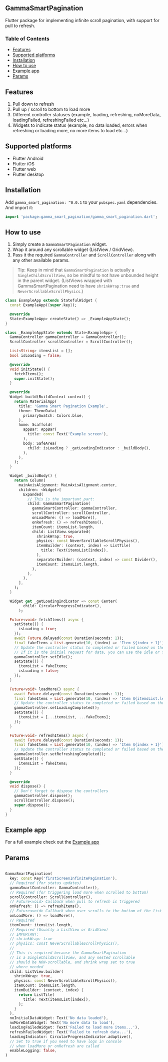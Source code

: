 ## GammaSmartPagination
Flutter package for implementing infinite scroll pagination, with support for pull to refresh.

### Table of Contents 

- [Features](#features)
- [Supported platforms](#supported-platforms)
- [Installation](#installation)
- [How to use](#how-to-use)
- [Example app](#example-app)
- [Params](#params)

## Features

1. Pull down to refresh
2. Pull up / scroll to bottom to load more
3. Different controller statuses (example, loading, refreshing, noMoreData, loadingFailed, refreshingFailed etc...)
4. Widgets to indicate status (example, no data loaded, errors when refreshing or loading more, no more items to load etc...)

## Supported platforms

* Flutter Android
* Flutter iOS
* Flutter web
* Flutter desktop

## Installation

Add `gamma_smart_pagination: ^0.0.1` to your `pubspec.yaml` dependencies. And import it:

```dart
import 'package:gamma_smart_pagination/gamma_smart_pagination.dart';
```

## How to use

1. Simply create a `GammaSmartPagination` widget.
2. Wrap it around any scrollable widget (ListView / GridView).
3. Pass it the required `GammaController` and `ScrollController` along with any other available params.

> Tip: Keep in mind that `GammaSmartPagination` is actually a `SingleChildScrollView`, so be mindful to not have unbounded height in the parent widget.
(ListViews wrapped with GammaSmartPagination need to have `shrinkWrap:true` and `NeverScrollableScrollPhysics`.)

```dart
class ExampleApp extends StatefulWidget {
  const ExampleApp({super.key});

  @override
  State<ExampleApp> createState() => _ExampleAppState();
}

class _ExampleAppState extends State<ExampleApp> {
  GammaController gammaController = GammaController();
  ScrollController scrollController = ScrollController();

  List<String> itemsList = [];
  bool isLoading = false;

  @override
  void initState() {
    fetchItems();
    super.initState();
  }

  @override
  Widget build(BuildContext context) {
    return MaterialApp(
      title: 'Gamma Smart Pagination Example',
      theme: ThemeData(
        primarySwatch: Colors.blue,
      ),
      home: Scaffold(
        appBar: AppBar(
          title: const Text('Example screen'),
        ),
        body: SafeArea(
          child: isLoading ? _getLoadingIndicator : _buildBody(),
        ),
      ),
    );
  }

  Widget _buildBody() {
    return Column(
      mainAxisAlignment: MainAxisAlignment.center,
      children: <Widget>[
        Expanded(
          // This is the important part:
          child: GammaSmartPagination(
            gammaSmartController: gammaController,
            scrollController: scrollController,
            onLoadMore: () => loadMore(),
            onRefresh: () => refreshItems(),
            itemCount: itemsList.length,
            child: ListView.separated(
              shrinkWrap: true,
              physics: const NeverScrollableScrollPhysics(),
              itemBuilder: (context, index) => ListTile(
                title: Text(itemsList[index]),
              ),
              separatorBuilder: (context, index) => const Divider(),
              itemCount: itemsList.length,
            ),
          ),
        ),
      ],
    );
  }

  Widget get _getLoadingIndicator => const Center(
        child: CircularProgressIndicator(),
      );

  Future<void> fetchItems() async {
    setState(() {
      isLoading = true;
    });
    await Future.delayed(const Duration(seconds: 1));
    final fakeItems = List.generate(10, (index) => 'Item ${index + 1}');
    // Update the controller status to completed or failed based on the result
    // If it is the initial request for data, you can use the idle or failed status
    gammaController.setIdle();
    setState(() {
      itemsList = fakeItems;
      isLoading = false;
    });
  }

  Future<void> loadMore() async {
    await Future.delayed(const Duration(seconds: 1));
    final fakeItems = List.generate(10, (index) => 'Item ${itemsList.length + index + 1}');
    // Update the controller status to completed or failed based on the result
    gammaController.setLoadingCompleted();
    setState(() {
      itemsList = [...itemsList, ...fakeItems];
    });
  }

  Future<void> refreshItems() async {
    await Future.delayed(const Duration(seconds: 1));
    final fakeItems = List.generate(10, (index) => 'Item ${index + 1}');
    // Update the controller status to completed or failed based on the result
    gammaController.setRefreshingCompleted();
    setState(() {
      itemsList = fakeItems;
    });
  }

  @override
  void dispose() {
    // Don't forget to dispose the controllers
    gammaController.dispose();
    scrollController.dispose();
    super.dispose();
  }
}
```

## Example app
For a full example check out the [Example app](https://github.com/GammaTechMK/gamma_smart_pagination/tree/main/example "Example app")

## Params

```dart

GammaSmartPagination(
  key: const Key('firstScreenInfinitePagination'),
  // Required (for status updates)
  gammaSmartController: GammaController(),
  // Required (for triggering load more when scrolled to bottom)
  scrollController: ScrollController(),
  // Future<void> Callback when pull to refresh is triggered
  onRefresh: () => refreshItems(),
  // Future<void> Callback when user scrolls to the bottom of the list
  onLoadMore: () => loadMore(),
  // Required
  itemCount: itemsList.length,
  // Required (Usually a ListView or GridView)
  // IMPORTANT:
  // shrinkWrap: true
  // physics: const NeverScrollableScrollPhysics(),
  //
  // This is required because the GammaSmartPagination
  // is a SingleChildScrollView, and any nested scrollable
  // should be NON-scrollable, and shrink wrap set to true
  // where needed
  child: ListView.builder(
    shrinkWrap: true,
    physics: const NeverScrollableScrollPhysics(),
    itemCount: itemsList.length,
    itemBuilder: (context, index) {
      return ListTile(
        title: Text(itemsList[index]),
      );
    }
  ),
  noInitialDataWidget: Text('No data loaded'),
  noMoreDataWidget: Text('No more data to load'),
  loadingFailedWidget: Text('Failed to load more items...'),
  refreshFailedWidget: Text('Failed to refresh data...'),
  loadingIndicator: CircularProgressIndicator.adaptive(),
  // Set to true if you need to have logs in console
  // when loadMore or onRefresh are called
  enableLogging: false,
)
```